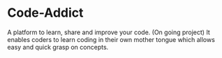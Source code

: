 # Code-Addict
A platform to learn, share and improve your code. (On going project)
It enables coders to learn coding in their own mother tongue which allows easy and quick grasp on concepts.
